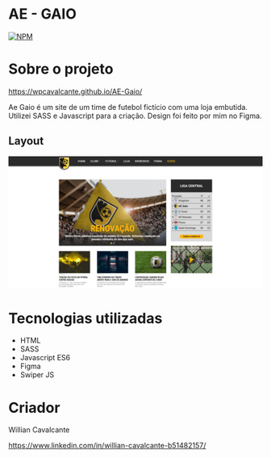# AE - GAIO
[![NPM](https://img.shields.io/npm/l/react)](https://github.com/wpcavalcante/AE-Gaio/blob/main/LICENSE) 

# Sobre o projeto

https://wpcavalcante.github.io/AE-Gaio/

Ae Gaio é um site de um time de futebol fictício com uma loja embutida. Utilizei SASS e Javascript para a criação. Design foi feito por mim no Figma.



## Layout 
![Web 1](https://github.com/wpcavalcante/Assets/blob/main/gaio.png)



# Tecnologias utilizadas
- HTML
- SASS
- Javascript ES6
- Figma
- Swiper JS




# Criador

Willian Cavalcante

https://www.linkedin.com/in/willian-cavalcante-b51482157/
